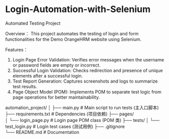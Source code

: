 # Login-Automation-with-Selenium

Automated Testing Project

Overview：
This project automates the testing of login and form functionalities for the Demo OrangeHRM website using Selenium.

Features：
1. Login Page Error Validation:
Verifies error messages when the username or password fields are empty or incorrect.
2. Successful Login Validation:
Checks redirection and presence of unique elements after a successful login.
3. Test Report Generation:
Captures screenshots and logs to summarize test results.
4. Page Object Model (POM):
Implements POM to separate test logic from page operations for better maintainability.


automation_project/
│
├── main.py                     # Main script to run tests (主入口脚本)
├── requirements.txt            # Dependencies (项目依赖)
├── pages/                      
│   └── login_page.py           # Login page POM class (POM 类)
├── tests/
│   └── test_login.py           # Login test cases (测试用例)
├── .gitignore                  
└── README.md                   # Documentation
